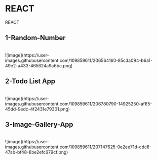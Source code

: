 # REACT
REACT
<h2>1-Random-Number</h2>
<br />
![image](https://user-images.githubusercontent.com/109859611/206564160-85c3a094-b6a1-49e2-a433-465624a9a6bc.png)
<br />
<h2>2-Todo List App</h2>
<br />
![image](https://user-images.githubusercontent.com/109859611/206780790-14925250-af85-45dd-9edc-4f2431e79301.png)
<br />
<h2>3-Image-Gallery-App</h2>
<br />
![image](https://user-images.githubusercontent.com/109859611/207147625-0e2ee71d-cdc8-47ab-bf48-8be2efc679cf.png)
<br />
